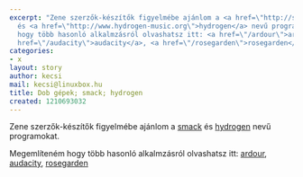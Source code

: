 ```yaml
---
excerpt: "Zene szerzők-készítők figyelmébe ajánlom a <a href=\"http://smack.berlios.de/\">smack</a>
  és <a href=\"http://www.hydrogen-music.org\">hydrogen</a> nevű programokat.\r\n\r\nMegemlíteném
  hogy több hasonló alkalmzásról olvashatsz itt: <a href=\"/ardour\">ardour</a>, <a
  href=\"/audacity\">audacity</a>, <a href=\"/rosegarden\">rosegarden</a>"
categories:
- x
layout: story
author: kecsi
mail: kecsi@linuxbox.hu
title: Dob gépek; smack; hydrogen
created: 1210693032
---
```

Zene szerzők-készítők figyelmébe ajánlom a <a href="http://smack.berlios.de/">smack</a> és <a href="http://www.hydrogen-music.org">hydrogen</a> nevű programokat.

Megemlíteném hogy több hasonló alkalmzásról olvashatsz itt: <a href="/ardour">ardour</a>, <a href="/audacity">audacity</a>, <a href="/rosegarden">rosegarden</a>
